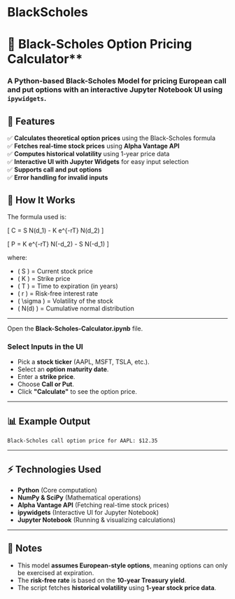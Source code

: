 # BlackScholes

# 📘 Black-Scholes Option Pricing Calculator**
### A Python-based **Black-Scholes Model** for pricing European **call and put options** with an interactive **Jupyter Notebook UI** using `ipywidgets`.

## **🚀 Features**
✅ **Calculates theoretical option prices** using the Black-Scholes formula  
✅ **Fetches real-time stock prices** using **Alpha Vantage API**  
✅ **Computes historical volatility** using 1-year price data  
✅ **Interactive UI with Jupyter Widgets** for easy input selection  
✅ **Supports call and put options**  
✅ **Error handling for invalid inputs**  

## **📌 How It Works**

The formula used is:

\[
C = S N(d_1) - K e^{-rT} N(d_2)
\]

\[
P = K e^{-rT} N(-d_2) - S N(-d_1)
\]

where:

- \( S \) = Current stock price  
- \( K \) = Strike price  
- \( T \) = Time to expiration (in years)  
- \( r \) = Risk-free interest rate  
- \( \sigma \) = Volatility of the stock  
- \( N(d) \) = Cumulative normal distribution  

---

Open the **Black-Scholes-Calculator.ipynb** file.

### **Select Inputs in the UI**
- Pick a **stock ticker** (AAPL, MSFT, TSLA, etc.).
- Select an **option maturity date**.
- Enter a **strike price**.
- Choose **Call or Put**.
- Click **"Calculate"** to see the option price.

---

## **📊 Example Output**
```
Black-Scholes call option price for AAPL: $12.35
```

---

## **⚡ Technologies Used**
- **Python** (Core computation)
- **NumPy & SciPy** (Mathematical operations)
- **Alpha Vantage API** (Fetching real-time stock prices)
- **ipywidgets** (Interactive UI for Jupyter Notebook)
- **Jupyter Notebook** (Running & visualizing calculations)

---

## **📝 Notes**
- This model **assumes European-style options**, meaning options can only be exercised at expiration.
- The **risk-free rate** is based on the **10-year Treasury yield**.
- The script fetches **historical volatility** using **1-year stock price data**.
